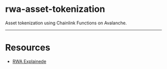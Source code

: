 # rwa-asset-tokenization
Asset tokenization using Chainlink Functions on Avalanche.

----

# Resources

- [RWA Explainede](https://blog.chain.link/real-world-assets-rwas-explained/)